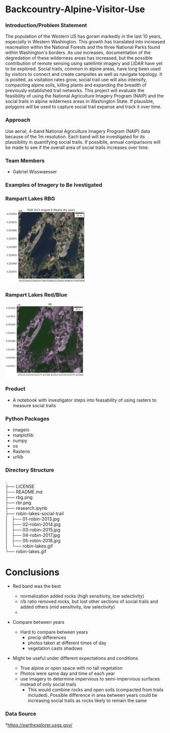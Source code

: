 # Backcountry-Alpine-Visitor-Use

### Introduction/Problem Statement

The population of the Western US has gorwn markedly in the last 10 years, especially in Western Washington. This growth has translated into increased reacreation within the National Forests and the three National Parks found within Washington's borders. As use increases, documentation of the degredation of these wilderness areas has increased, but the possible contribution of remote sensing using satellinte imagery and LIDAR have yet to be explored. Social trails, common in alpine areas, have long been used by visitors to connect and create campsites as well as navigate topology. It is posited, as visitation rates grow, social trail use will also intensify, compacting alpine soils, killing plants and expanding the breadth of previously established trail networks. This project will evaluate the feasibility of using the National Agriculture Imagery Program (NAIP) and the social trails in alpine wilderness areas in Washington State. If plausible, polygons will be used to capture social trail expanse and track it over time.

### Approach

Use aerial, 4-band National Agriculture Imagery Program (NAIP) data because of the 1m resolution. Each band will be investigated for its plausibility in quantifying social trails. If possiblle, annual comparisons will be made to see if the overall area of social trails increases over time.


### Team Members

* Gabriel Wisswaesser

### Examples of Imagery to Be Ivestigated

### Rampart Lakes RBG

<img src="rbg.png" width=50% height=50%>

<br>

### Rampart Lakes Red/Blue

<img src="rbr.png" width=50% height=50%>


### Product

* A notebook with investigator steps into feasability of using rasters to measure social trails

### Python Packages
* imageio
* matplotlib
* numpy
* os
* Rasterio
* urllib

### Directory Structure
.<br>
├── LICENSE <br>
├── README.md <br>
├── rbg.png<br>
├── rbr.png<br>
├── research.ipynb<br>
├── robin-lakes-social-trail<br>
│     ├── 01-robin-2013.jpg<br>
│     ├── 02-robin-2014.jpg<br>
│     ├── 03-robin-2015.jpg<br>
│     ├── 04-robin-2017.jpg<br>
│     ├── 05-robin-2018.jpg<br>
│     └── robin-lakes.gif<br>
└── robin-lakes.gif<br>

# Conclusions

* Red band was the best
    * normalization added rocks (high sensitivity, low selectivity)
    * r/b ratio removed rocks, but lost other sections of social trails and added others (mid sensitivity, low selectivity)
    * 
* Compare between years
    * Hard to compare between years
      * precip differences
      * photos taken at different times of day
      * vegetation casts shadows

* Might be useful under different expectations and conditions
    * True alpine or open space with no tall vegetation
    * Photos were same day and time of each year
    * use imagery to determine impervious to semi-impervious surfaces instead of only social trails
        * This would combine rocks and open soils (compacted from trails included). Possible difference in area between years could be increasing social trails as rocks likely to                                    remain the same


### Data Source

*https://earthexplorer.usgs.gov/

